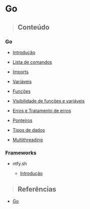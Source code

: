 # Go

> ## **Conteúdo**

### Go

* [Introdução](./introducao.md)

* [Lista de comandos](./comandos.md)

* [Imports](./imports.md)

* [Variáveis](./variaveis.md)

* [Funções](./funcoes.md)

* [Visibilidade de funções e variáveis](./visibilidade.md)

* [Erros e Tratamento de erros](./erros.md)

* [Ponteiros](./ponteiros.md)

* [Tipos de dados](./types.md)

* [Multithreading](./multithreading.md)

### Frameworks

- ntfy.sh

  - [Introdução](./frameworks/ntfy/introduction.md)

> ## **Referências**

* [Go](./references.md)
